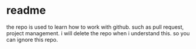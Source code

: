 # readme
the repo is used to learn how to work with github.
such as pull request, project management.
i will delete the repo when i understand this.
so you can ignore this repo.

<!---
anyu-svg/anyu-svg is a ✨ special ✨ repository because its `README.md` (this file) appears on your GitHub profile.
You can click the Preview link to take a look at your changes.
--->
